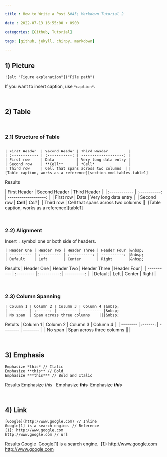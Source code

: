 ```yaml
---

title : How to Write a Post &#45; Markdown Tutorial 2

date : 2022-07-13 16:55:00 + 0900

categories: [Github, Tutorial]

tags: [github, jekyll, chirpy, markdown]

---
```


## 1) Picture 

```
![alt "Figure explanation"]("File path")
```
If you want to insert caption, use `*caption*`.
 
 
 &nbsp;&nbsp;&nbsp;&nbsp;
## 2) Table

&nbsp;
### 2.1) Structure of Table

```

| First Header  | Second Header | Third Header         |
| :------------ | :-----------: | -------------------: |
| First row     | Data          | Very long data entry |
| Second row    | **Cell**      | *Cell*               |
| Third row     | Cell that spans across two columns  ||
[Table caption, works as a reference][section-mmd-tables-table1]
```
Results

| First Header  | Second Header | Third Header         |&nbsp;
| :------------ | :-----------: | -------------------: |&nbsp;
| First row     | Data          | Very long data entry |&nbsp;
| Second row    | **Cell**      | *Cell*               |&nbsp;
| Third row     | Cell that spans across two columns  ||&nbsp;
[Table caption, works as a reference][table1]

&nbsp;
### 2.2) Alignment
Insert `:` symbol one or both side of headers. 

```
| Header One | Header Two | Header Three | Header Four |&nbsp;
| ---------- | :--------- | :----------: | ----------: |&nbsp;
| Default    | Left       | Center       | Right       |&nbsp;
```

Results
| Header One | Header Two | Header Three | Header Four |&nbsp;
| ---------- | :--------- | :----------: | ----------: |&nbsp;
| Default    | Left       | Center       | Right       |&nbsp;

&nbsp;
### 2.3) Column Spanning

```
| Column 1 | Column 2 | Column 3 | Column 4 |&nbsp;
| -------- | :------: | -------- | -------- |&nbsp;
| No span  | Span across three columns    |||&nbsp;
```

Retults
| Column 1 | Column 2 | Column 3 | Column 4 |&nbsp;
| -------- | :------: | -------- | -------- |&nbsp;
| No span  | Span across three columns    |||&nbsp;


&nbsp;&nbsp;&nbsp;&nbsp;
## 3) Emphasis

```
Emphasize *this* // Italic
Emphasize **this** // Bold
Emphasize ***this*** // Bold and Italic

```
Results
Emphasize *this* &nbsp;
Emphasize **this**&nbsp;
Emphasize ***this*** &nbsp;


&nbsp;&nbsp;&nbsp;&nbsp;
## 4) Link

```
[Google](http://www.google.com) // Inline
Google[1] is a search engine. // Reference
[1]: http://www.google.com 
http://www.google.com // url
```
Results
[Google](http://www.google.com)&nbsp;
Google[1] is a search engine.&nbsp;
[1]: http://www.google.com
http://www.google.com&nbsp;
